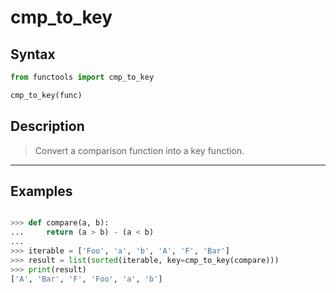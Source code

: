# cmp_to_key

## Syntax

```python
from functools import cmp_to_key

cmp_to_key(func)
```

## Description

> Convert a comparison function into a key function.

---

## Examples

```python

>>> def compare(a, b):
...     return (a > b) - (a < b)
... 
>>> iterable = ['Foo', 'a', 'b', 'A', 'F', 'Bar']
>>> result = list(sorted(iterable, key=cmp_to_key(compare)))
>>> print(result)
['A', 'Bar', 'F', 'Foo', 'a', 'b']
```
